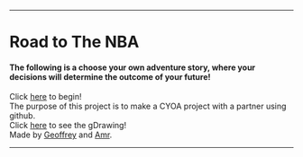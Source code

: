 ---
# Road to The NBA  
#### The following is a choose your own adventure story, where your decisions will determine the outcome of your future!  
Click [here](showcase.md) to begin!  
The purpose of this project is to make a CYOA project with a partner using github.  
Click [here](https://docs.google.com/a/hstat.org/drawings/d/192x9LAdLlZVOv5nfgdnl4IG-rOTXmAYAbIfbIFXPVZA/edit?usp=sharing) to see the gDrawing!  
Made by [Geoffrey](https://sites.google.com/a/hstat.org/geoffreyl4412sep11/home) and [Amr](https://sites.google.com/a/hstat.org/amra0760sep11/home).

---